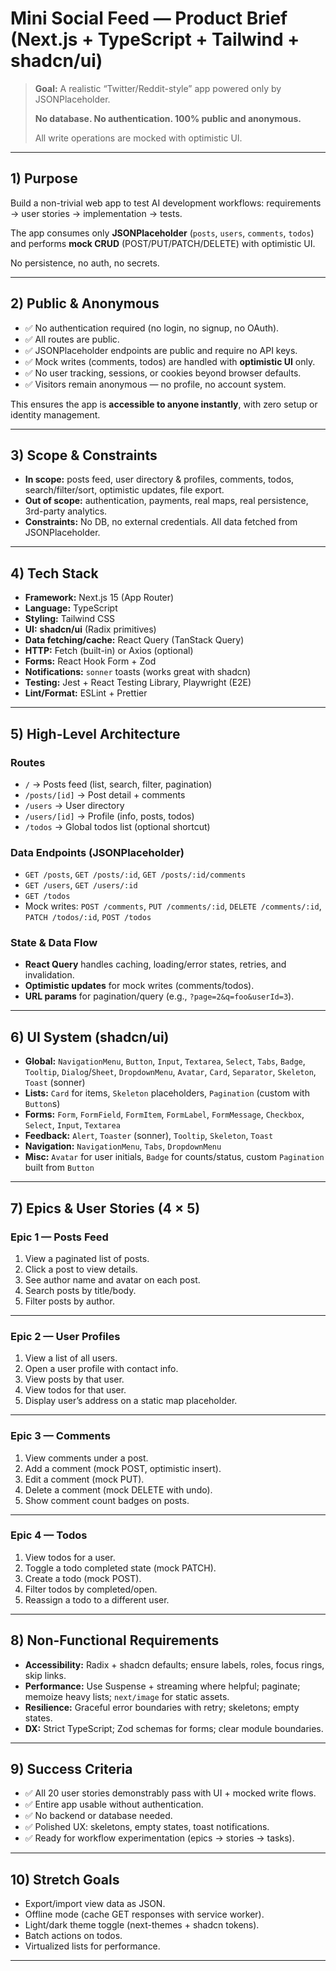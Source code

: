 # Mini Social Feed — Product Brief (Next.js + TypeScript + Tailwind + shadcn/ui)

> **Goal:** A realistic “Twitter/Reddit-style” app powered only by JSONPlaceholder.
>
> **No database. No authentication. 100% public and anonymous.**
>
> All write operations are mocked with optimistic UI.

---

## 1) Purpose

Build a non-trivial web app to test AI development workflows: requirements → user stories → implementation → tests.

The app consumes only **JSONPlaceholder** (`posts`, `users`, `comments`, `todos`) and performs **mock CRUD** (POST/PUT/PATCH/DELETE) with optimistic UI.

No persistence, no auth, no secrets.

---

## 2) Public & Anonymous

- ✅ No authentication required (no login, no signup, no OAuth).  
- ✅ All routes are public.  
- ✅ JSONPlaceholder endpoints are public and require no API keys.  
- ✅ Mock writes (comments, todos) are handled with **optimistic UI** only.  
- ✅ No user tracking, sessions, or cookies beyond browser defaults.  
- ✅ Visitors remain anonymous — no profile, no account system.  

This ensures the app is **accessible to anyone instantly**, with zero setup or identity management.

---

## 3) Scope & Constraints

- **In scope:** posts feed, user directory & profiles, comments, todos, search/filter/sort, optimistic updates, file export.
- **Out of scope:** authentication, payments, real maps, real persistence, 3rd-party analytics.
- **Constraints:** No DB, no external credentials. All data fetched from JSONPlaceholder.

---

## 4) Tech Stack

- **Framework:** Next.js 15 (App Router)
- **Language:** TypeScript
- **Styling:** Tailwind CSS
- **UI:** **shadcn/ui** (Radix primitives)
- **Data fetching/cache:** React Query (TanStack Query)
- **HTTP:** Fetch (built-in) or Axios (optional)
- **Forms:** React Hook Form + Zod
- **Notifications:** `sonner` toasts (works great with shadcn)
- **Testing:** Jest + React Testing Library, Playwright (E2E)
- **Lint/Format:** ESLint + Prettier

---

## 5) High-Level Architecture

### Routes
- `/` → Posts feed (list, search, filter, pagination)
- `/posts/[id]` → Post detail + comments
- `/users` → User directory
- `/users/[id]` → Profile (info, posts, todos)
- `/todos` → Global todos list (optional shortcut)

### Data Endpoints (JSONPlaceholder)
- `GET /posts`, `GET /posts/:id`, `GET /posts/:id/comments`
- `GET /users`, `GET /users/:id`
- `GET /todos`
- Mock writes: `POST /comments`, `PUT /comments/:id`, `DELETE /comments/:id`, `PATCH /todos/:id`, `POST /todos`

### State & Data Flow
- **React Query** handles caching, loading/error states, retries, and invalidation.
- **Optimistic updates** for mock writes (comments/todos).
- **URL params** for pagination/query (e.g., `?page=2&q=foo&userId=3`).

---

## 6) UI System (shadcn/ui)

- **Global:** `NavigationMenu`, `Button`, `Input`, `Textarea`, `Select`, `Tabs`, `Badge`, `Tooltip`, `Dialog`/`Sheet`, `DropdownMenu`, `Avatar`, `Card`, `Separator`, `Skeleton`, `Toast` (sonner)
- **Lists:** `Card` for items, `Skeleton` placeholders, `Pagination` (custom with `Button`s)
- **Forms:** `Form`, `FormField`, `FormItem`, `FormLabel`, `FormMessage`, `Checkbox`, `Select`, `Input`, `Textarea`
- **Feedback:** `Alert`, `Toaster` (sonner), `Tooltip`, `Skeleton`, `Toast`
- **Navigation:** `NavigationMenu`, `Tabs`, `DropdownMenu`
- **Misc:** `Avatar` for user initials, `Badge` for counts/status, custom `Pagination` built from `Button`

---

## 7) Epics & User Stories (4 × 5)

### **Epic 1 — Posts Feed**
1. View a paginated list of posts.
2. Click a post to view details.
3. See author name and avatar on each post.
4. Search posts by title/body.
5. Filter posts by author.

---

### **Epic 2 — User Profiles**
1. View a list of all users.
2. Open a user profile with contact info.
3. View posts by that user.
4. View todos for that user.
5. Display user’s address on a static map placeholder.

---

### **Epic 3 — Comments**
1. View comments under a post.
2. Add a comment (mock POST, optimistic insert).
3. Edit a comment (mock PUT).
4. Delete a comment (mock DELETE with undo).
5. Show comment count badges on posts.

---

### **Epic 4 — Todos**
1. View todos for a user.
2. Toggle a todo completed state (mock PATCH).
3. Create a todo (mock POST).
4. Filter todos by completed/open.
5. Reassign a todo to a different user.

---

## 8) Non-Functional Requirements

- **Accessibility:** Radix + shadcn defaults; ensure labels, roles, focus rings, skip links.
- **Performance:** Use Suspense + streaming where helpful; paginate; memoize heavy lists; `next/image` for static assets.
- **Resilience:** Graceful error boundaries with retry; skeletons; empty states.
- **DX:** Strict TypeScript; Zod schemas for forms; clear module boundaries.

---

## 9) Success Criteria

- ✅ All 20 user stories demonstrably pass with UI + mocked write flows.  
- ✅ Entire app usable without authentication.  
- ✅ No backend or database needed.  
- ✅ Polished UX: skeletons, empty states, toast notifications.  
- ✅ Ready for workflow experimentation (epics → stories → tasks).  

---

## 10) Stretch Goals

- Export/import view data as JSON.
- Offline mode (cache GET responses with service worker).
- Light/dark theme toggle (next-themes + shadcn tokens).
- Batch actions on todos.
- Virtualized lists for performance.

---

